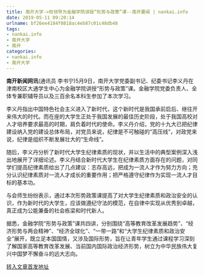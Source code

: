```yaml
---
title: 南开大学->校领导为金融学院讲授“形势与政策”课--南开要闻 | nankai.info
date: 2019-05-11 09:20:14
urlname: bf26ee4184f0818ac4eb87c01c48db48
tags: 
- nankai.info
- 南开大学
- 南开
categories:
- nankai.info
- 南开大学
---
```



**南开新闻网讯**(通讯员 李书宁)5月9日，南开大学党委副书记、纪委书记李义丹在津南校区大通学生中心为金融学院讲授“形势与政策”课。金融学院党委负责人、全体专兼职辅导员以及三百余名本科生参加了本次学习。

李义丹指出中国特色社会主义进入了新时代，这个新时代是我国承前启后、继往开来伟大的时代。而在座的大学生正处于我国发展的最佳历史阶段，处于我国高校对人才培养要求最高的时期，肩负着时代的使命。李义丹介绍，党的十九大已把纪律建设纳入党的建设总体布局，对党员来说，纪律是不可触碰的“高压线”，对政党来说，纪律是组织不断发展壮大的“生命线”。

随后，李义丹分析了新时代大学生纪律素质的现状，并以生活中的典型案例深入浅出地展开了详细论述。李义丹结合新时代大学生在纪律素质方面存在的问题，对同学们提高纪律素质给出了几点建议：志存高远，把成为一流人才作为努力方向；充分认识纪律素质对一流人才成长的重要作用；把严格遵守纪律作为实现一流人才目标的基本功。

与会师生纷纷表示，通过本次形势政策课提高了对大学生纪律素质和政治安全的认识，作为新时代的大学生，应该做遵纪守法的模范，在自律中实现从优秀到卓越，真正成为公能兼备的社会栋梁和时代新人。

据悉，金融学院“形势与政策”课共四讲，分别围绕“高等教育改革发展趋势”、“经济形势与两会精神”、“经济全球化”、“一带一路”和“大学生纪律素质和政治安全”展开，既立足本国国情，又涉及国际形势，旨在让青年学生通过课程学习深刻了解国家高等教育改革发展、当前国内国际政治经济形势，树立为中华民族伟大复兴中国梦不懈奋斗的远大志向。





[转入文章首发地址](http://news.nankai.edu.cn/nkyw/system/2019/05/11/000450294.shtml)